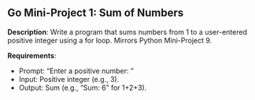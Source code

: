 ## Go Mini-Project 1: Sum of Numbers
**Description**: Write a program that sums numbers from 1 to a user-entered positive integer using a for loop. Mirrors Python Mini-Project 9.

**Requirements**:

- Prompt: “Enter a positive number: ”
- Input: Positive integer (e.g., 3).
- Output: Sum (e.g., “Sum: 6” for 1+2+3).